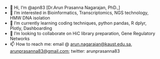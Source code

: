 - 👋 Hi, I’m @apn83 [Dr.Arun Prasanna Nagarajan, PhD.,]
- 👀 I’m interested in Bioinformatics, Transcriptomics, NGS technology, HMW DNA isolation
- 🌱 I’m currently learning coding techniques, python pandas, R dplyr, Plotly, Dashboarding
- 💞️ I’m looking to collaborate on HiC library preparation, Gene Regulatory Networks
- 📫 How to reach me: email @ arun.nagarajan@kaust.edu.sa, arunprasanna83@gmail.com; twitter: arunprasanna83

<!---
apn83/apn83 is a ✨ special ✨ repository because its `README.md` (this file) appears on your GitHub profile.
You can click the Preview link to take a look at your changes.
--->
